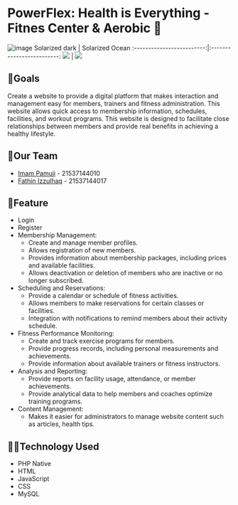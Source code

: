 # PowerFlex: Health is Everything - Fitnes Center & Aerobic 💪

![image](https://drive.google.com/uc?export=view&id=1AbNZbaO_dxfCqQ-C1klHNChKicrXPAHq)
Solarized dark             |  Solarized Ocean
:-------------------------:|:-------------------------:
![](https://drive.google.com/uc?export=view&id=1AbNZbaO_dxfCqQ-C1klHNChKicrXPAHq)  |  ![](https://drive.google.com/uc?export=view&id=1AbNZbaO_dxfCqQ-C1klHNChKicrXPAHq)

## 🎯Goals
Create a website to provide a digital platform that makes interaction and management easy for members, trainers and fitness administration. This website allows quick access to membership information, schedules, facilities, and workout programs. This website is designed to facilitate close relationships between members and provide real benefits in achieving a healthy lifestyle.

## 🤝Our Team
- [Imam Pamuji](https://github.com/imampamuji/) - 21537144010
- [Fathin Izzulhaq](https://github.com/HyhyY190) - 21537144017

## 🔑Feature
- Login
- Register
- Membership Management:
  - Create and manage member profiles.
  - Allows registration of new members.
  - Provides information about membership packages, including prices and available facilities.
  - Allows deactivation or deletion of members who are inactive or no longer subscribed.
- Scheduling and Reservations:
  - Provide a calendar or schedule of fitness activities.
  - Allows members to make reservations for certain classes or facilities.
  - Integration with notifications to remind members about their activity schedule.
- Fitness Performance Monitoring:
  - Create and track exercise programs for members.
  - Provide progress records, including personal measurements and achievements.
  - Provide information about available trainers or fitness instructors.
- Analysis and Reporting:
  - Provide reports on facility usage, attendance, or member achievements.
  - Provide analytical data to help members and coaches optimize training programs.
- Content Management:
  - Makes it easier for administrators to manage website content such as articles, health tips.

## 👨‍💻Technology Used
- PHP Native
- HTML
- JavaScript
- CSS
- MySQL

